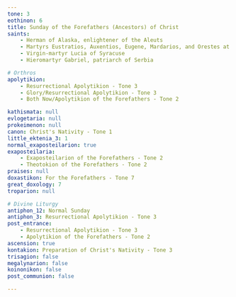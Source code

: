 ```yaml
---
tone: 3
eothinon: 6
title: Sunday of the Forefathers (Ancestors) of Christ
saints:
    - Herman of Alaska, enlightener of the Aleuts
    - Martyrs Eustratios, Auxentios, Eugene, Mardarios, and Orestes at Sebastia
    - Virgin-martyr Lucia of Syracuse
    - Hieromartyr Gabriel, patriarch of Serbia

# Orthros
apolytikion:
    - Resurrectional Apolytikion - Tone 3
    - Glory/Resurrectional Apolytikion - Tone 3
    - Both Now/Apolytikion of the Forefathers - Tone 2

kathismata: null
evlogetaria: null
prokeimenon: null
canon: Christ's Nativity - Tone 1
little_ektenia_3: 1
normal_exaposteilarion: true
exaposteilaria:
    - Exaposteilarion of the Forefathers - Tone 2
    - Theotokion of the Forefathers - Tone 2
praises: null
doxastikon: For the Forefathers - Tone 7
great_doxology: 7
troparion: null

# Divine Liturgy
antiphon_12: Normal Sunday
antiphon_3: Resurrectional Apolytikion - Tone 3
post_entrance:
    - Resurrectional Apolytikion - Tone 3
    - Apolytikion of the Forefathers - Tone 2
ascension: true
kontakion: Preparation of Christ's Nativity - Tone 3
trisagion: false
megalynarion: false
koinonikon: false
post_communion: false

---
```


